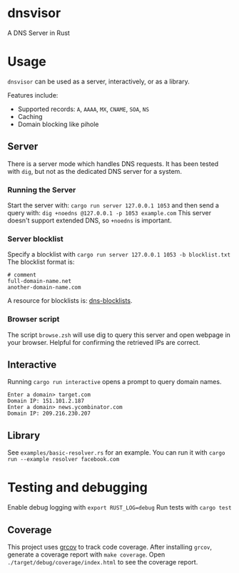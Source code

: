 # dnsvisor
A DNS Server in Rust

# Usage
`dnsvisor` can be used as a server, interactively, or as a library.

Features include:
- Supported records: `A`, `AAAA`, `MX`, `CNAME`, `SOA`, `NS`
- Caching
- Domain blocking like pihole

## Server
There is a server mode which handles DNS requests. It has been tested with `dig`, but not as the dedicated DNS server for a system.
### Running the Server
Start the server with:
`cargo run server 127.0.0.1 1053`
and then send a query with:
`dig +noedns @127.0.0.1 -p 1053 example.com`
This server doesn't support extended DNS, so `+noedns` is important.
### Server blocklist
Specify a blocklist with `cargo run server 127.0.0.1 1053 -b blocklist.txt`
The blocklist format is:
```
# comment
full-domain-name.net
another-domain-name.com
```
A resource for blocklists is: [dns-blocklists](https://github.com/hagezi/dns-blocklists).
### Browser script
The script `browse.zsh` will use dig to query this server and open webpage in your browser. Helpful for confirming the retrieved IPs are correct.

## Interactive
Running `cargo run interactive` opens a prompt to query domain names.
```
Enter a domain> target.com
Domain IP: 151.101.2.187
Enter a domain> news.ycombinator.com 
Domain IP: 209.216.230.207
```

## Library
See `examples/basic-resolver.rs` for an example. You can run it with `cargo run --example resolver facebook.com`

# Testing and debugging
Enable debug logging with `export RUST_LOG=debug`
Run tests with `cargo test`
## Coverage
This project uses [grcov](https://github.com/mozilla/grcov) to track code coverage.
After installing `grcov`, generate a coverage report with `make coverage`.
Open `./target/debug/coverage/index.html` to see the coverage report.
